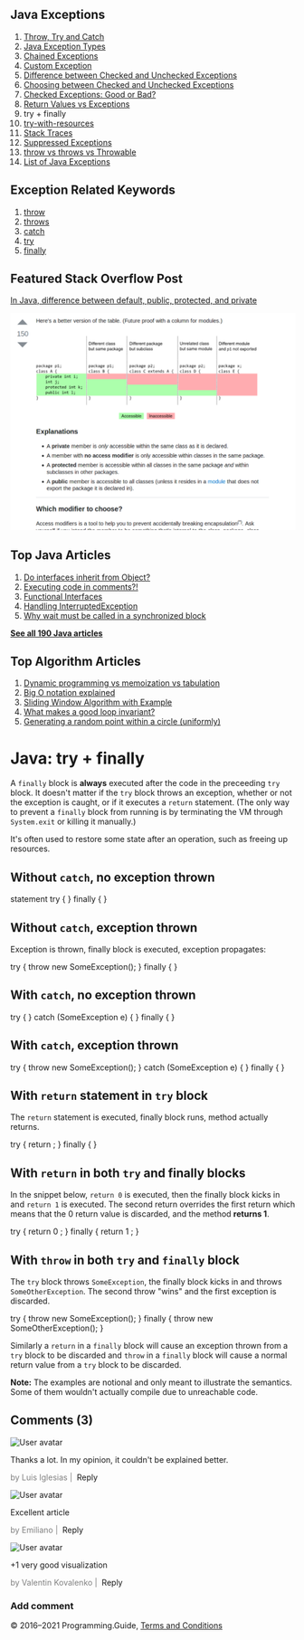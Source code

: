 <span class="underline"></span>

<span class="underline"></span>

## Java Exceptions

1.  [Throw, Try and Catch](exceptions-throw-try-catch.html)
2.  [Java Exception Types](exception-types.html)
3.  [Chained Exceptions](chained-exceptions.html)
4.  [Custom Exception](custom-exception.html)
5.  [Difference between Checked and Unchecked Exceptions](difference-between-checked-and-unchecked-exceptions.html)
6.  [Choosing between Checked and Unchecked Exceptions](choosing-between-checked-and-unchecked-exceptions.html)
7.  [Checked Exceptions: Good or Bad?](checked-exceptions-good-or-bad.html)
8.  [Return Values vs Exceptions](return-values-vs-exceptions.html)
9.  try + finally
10. [try-with-resources](try-with-resources.html)
11. [Stack Traces](stack-trace.html)
12. [Suppressed Exceptions](suppressed-exceptions.html)
13. [throw vs throws vs Throwable](throw-vs-throws-vs-throwable.html)
14. [List of Java Exceptions](list-of-java-exceptions.html)

## Exception Related Keywords

1.  [throw](throw.html)
2.  [throws](throws.html)
3.  [catch](catch.html)
4.  [try](try.html)
5.  [finally](finally.html)

## Featured Stack Overflow Post

[In Java, difference between default, public, protected, and private](https://stackoverflow.com/a/33627846/276052)

[<img src="../images/so-featured-33627846.png" alt="StackOverflow screenshot thumbnail" class="screenshot" />](https://stackoverflow.com/a/33627846/276052)

<span class="underline"></span>

## Top Java Articles

1.  [Do interfaces inherit from Object?](do-interfaces-inherit-from-object.html)
2.  [Executing code in comments?!](executing-code-in-comments.html)
3.  [Functional Interfaces](functional-interfaces.html)
4.  [Handling InterruptedException](handling-interrupted-exceptions.html)
5.  [Why wait must be called in a synchronized block](why-wait-must-be-in-synchronized.html)

[**See all 190 Java articles**](index.html)

## Top Algorithm Articles

1.  [Dynamic programming vs memoization vs tabulation](../dynamic-programming-vs-memoization-vs-tabulation.html)
2.  [Big O notation explained](../big-o-notation-explained.html)
3.  [Sliding Window Algorithm with Example](../sliding-window-example.html)
4.  [What makes a good loop invariant?](../what-makes-a-good-loop-invariant.html)
5.  [Generating a random point within a circle (uniformly)](../random-point-within-circle.html)

# Java: try + finally

A `finally` block is **always** executed after the code in the preceeding `try` block. It doesn't matter if the `try` block throws an exception, whether or not the exception is caught, or if it executes a `return` statement. (The only way to prevent a `finally` block from running is by terminating the VM through `System.exit` or killing it manually.)

It's often used to restore some state after an operation, such as freeing up resources.

## Without `catch`, no exception thrown

statement try { } finally { }

## Without `catch`, exception thrown

Exception is thrown, finally block is executed, exception propagates:

try { throw new SomeException(); } finally { }

## With `catch`, no exception thrown

try { } catch (SomeException e) { } finally { }

## With `catch`, exception thrown

try { throw new SomeException(); } catch (SomeException e) { } finally { }

## With `return` statement in `try` block

The `return` statement is executed, finally block runs, method actually returns.

try { return ; } finally { }

## With `return` in both `try` and finally blocks

In the snippet below, `return 0` is executed, then the finally block kicks in and `return 1` is executed. The second return overrides the first return which means that the 0 return value is discarded, and the method **returns 1**.

try { return 0 ; } finally { return 1 ; }

## With `throw` in both `try` and `finally` block

The `try` block throws `SomeException`, the finally block kicks in and throws `SomeOtherException`. The second throw "wins" and the first exception is discarded.

try { throw new SomeException(); } finally { throw new SomeOtherException(); }

Similarly a `return` in a `finally` block will cause an exception thrown from a `try` block to be discarded and `throw` in a `finally` block will cause a normal return value from a `try` block to be discarded.

**Note:** The examples are notional and only meant to illustrate the semantics. Some of them wouldn't actually compile due to unreachable code.

## Comments (3)

![User avatar](https://www.gravatar.com/avatar/9345bde1426871f0839fc75d34bfc784?d=mp)

Thanks a lot. In my opinion, it couldn't be explained better.

<span style="color: grey">by Luis Iglesias | </span> <span class="reply-button">Reply</span>

![User avatar](https://www.gravatar.com/avatar/d41d8cd98f00b204e9800998ecf8427e?d=mp)

Excellent article

<span style="color: grey">by Emiliano | </span> <span class="reply-button">Reply</span>

![User avatar](https://www.gravatar.com/avatar/eb4973cdb30a0acf79b800836c771c66?d=mp)

+1 very good visualization

<span style="color: grey">by Valentin Kovalenko | </span> <span class="reply-button">Reply</span>

### Add comment

© 2016–2021 Programming.Guide, [Terms and Conditions](../terms-and-conditions.html)

